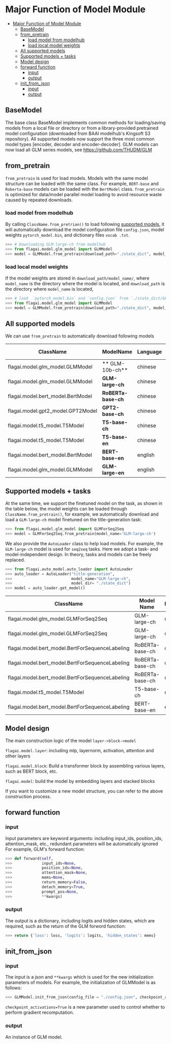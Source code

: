 # Major Function of Model Module 
- [Major Function of Model Module](#major-function-of-model-module)
  - [BaseModel](#basemodel)
  - [from_pretrain](#from_pretrain)
    - [load model from modelhub](#load-model-from-modelhub)
    - [load local model weights](#load-local-model-weights)
  - [All supported models](#all-supported-models)
  - [Supported models + tasks](#supported-models--tasks)
  - [Model design](#model-design)
  - [forward function](#forward-function)
    - [input](#input)
    - [output](#output)
  - [init_from_json](#init_from_json)
    - [input](#input-1)
    - [output](#output-1)

## BaseModel

The base class BaseModel implements common methods for loading/saving models from a local file or directory or from a library-provided pretrained model configuration (downloaded from BAAI modelhub's Kingsoft S3 repository).
All supported models now support the three most common model types [encoder, decoder and encoder-decoder]. GLM models can now load all GLM series models, see https://github.com/THUDM/GLM

## from_pretrain

`from_pretrain` is used for load models. Models with the same model structure can be loaded with the same class. For example, `BERT-base` and `Roberta-base` models can be loaded with the `BertModel` class. `from_pretrain` is optimized for data/model parallel model loading to avoid resource waste caused by repeated downloads.

### load model from modelhub

By calling `ClassName.from_pretrian()` to load following [supported models](#all-supported-models), it will automatically download the model configuration file `config.json`, model weights `pytorch_model.bin`, and dictionary files `vocab .txt`.

```python
>>> # Downloading GLM-large-ch from modelhub
>>> from flagai.model.glm_model import GLMModel
>>> model = GLMModel.from_pretrain(download_path="./state_dict", model_name="GLM-large-ch")
```
### load local model weights
If the model weights are stored in `download_path/model_name/`, where `model_name` is the directory where the model is located, and `download_path` is the directory where `model_name` is located,

```python
>>> # load  `pytorch_model.bin` and `config.json` from `./state_dict/GLM-large-ch`
>>> from flagai.model.glm_model import GLMModel
>>> model = GLMModel.from_pretrain(download_path="./state_dict", model_name="GLM-large-ch")
```

## All supported models
We can use `from_pretrain` to automatically download following models


| ClassName                                 | ModelName | Language | Model Type  |
|-------------------------------------------|-----------|----------|-------------|
| flagai.model.glm_model.GLMModel | ** GLM-10b-ch** | chinese | encoder |
| flagai.model.glm_model.GLMModel | **GLM-large-ch** | chinese | encoder |
| flagai.model.bert_model.BertModel | **RoBERTa-base-ch** | chinese | encoder |
| flagai.model.gpt2_model.GPT2Model | **GPT2-base-ch** | chinese | decoder |
| flagai.model.t5_model.T5Model | **T5-base-ch** | chinese | enc2dec |
| flagai.model.t5_model.T5Model | **T5-base-en** | chinese | enc2dec |
| flagai.model.bert_model.BertModel | **BERT-base-en** | english | encoder |
| flagai.model.glm_model.GLMModel | **GLM-large-en** | english | encoder |

## Supported models + tasks

At the same time, we support the finetuned model on the task, as shown in the table below, the model weights can be loaded through `ClassName.from_pretrain()`, for example, we automatically download and load a `GLM-large-ch` model finetuned on the title-generation task:

````python
>>> from flagai.model.glm_model import GLMForSeq2Seq
>>> model = GLMForSeq2Seq.from_pretrain(model_name='GLM-large-ch')
````

We also provide the `AutoLoader` class to help load models. For example, the `GLM-large-ch` model is used for `seq2seq` tasks. Here we adopt a task- and model-independent design. In theory, tasks and models can be freely replaced.

````python
>>> from flagai.auto_model.auto_loader import AutoLoader
>>> auto_loader = AutoLoader("title-generation",
>>>                          model_name="GLM-large-ch",
>>>                          model_dir= "./state_dict")
>>> model = auto_loader.get_model()
````

| ClassName | Model Name | language | Task |
|------------------------------------------------- |-----------------|----------|-------------------|
| flagai.model.glm_model.GLMForSeq2Seq | GLM-large-ch | chinese | **title generation** |
| flagai.model.glm_model.GLMForSeq2Seq | GLM-large-ch | chinese | **poetry generation** |
| flagai.model.bert_model.BertForSequenceLabeling | RoBERTa-base-ch | chinese | **title generation** |
| flagai.model.bert_model.BertForSequenceLabeling | RoBERTa-base-ch | chinese | **NER** |
| flagai.model.bert_model.BertForSequenceLabeling | RoBERTa-base-ch | chinese | **semantic matching** |
| flagai.model.t5_model.T5Model | T5-base-ch | chinese | **title generation** |
| flagai.model.bert_model.BertForSequenceLabeling | BERT-base-en | english | **title gneration** |

## Model design

The main construction logic of the model `layer->block->model`

`flagai.model.layer`: including mlp, layernorm, activation, attention and other layers

`flagai.model.block`: Build a transformer block by assembling various layers, such as BERT block, etc.

`flagai.model`: build the model by embedding layers and stacked blocks

If you want to customize a new model structure, you can refer to the above construction process.

## forward function

### input
Input parameters are keyword arguments: including input_ids, position_ids, attention_mask, etc., redundant parameters will be automatically ignored
For example, GLM's forward function:

```python
>>> def forward(self,
>>>             input_ids=None,
>>>             position_ids=None,
>>>             attention_mask=None,
>>>             mems=None,
>>>             return_memory=False,
>>>             detach_memory=True,
>>>             prompt_pos=None,
>>>             **kwargs)
```

### output
The output is a dictionary, including logits and hidden states, which are required, such as the return of the GLM forword function:

```python
>>> return {'loss': loss, 'logits': logits, 'hidden_states': mems}
```

## init_from_json

### input
The input is a json and `**kwargs` which is used for the new initialization parameters of models.
For example, the initialization of GLMModel is as follows:

```python
>>> GLMModel.init_from_json(config_file = "./config.json", checkpoint_activations=True)
```
`checkpoint_activations=True` is a new parameter used to control whether to perform gradient recomputation.

### output
An instance of GLM model.